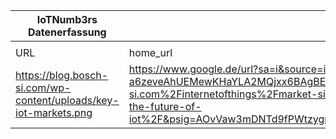 |IoTNumb3rs Datenerfassung|||||||||||
| ---- | ---- | ---- | ---- | ---- | ---- | ---- | ---- | ---- | ---- | ---- |
||||||||||||
|URL|home_url|filename|device_class|device_count|market_class|market_volume|prognosis_year|publication_year|authorship_class|Dropbox folder|
|https://blog.bosch-si.com/wp-content/uploads/key-iot-markets.png|https://www.google.de/url?sa=i&source=images&cd=&ved=2ahUKEwjDr-a6zeveAhUEMewKHaYLA2MQjxx6BAgBEAI&url=https%3A%2F%2Fblog.bosch-si.com%2Finternetofthings%2Fmarket-size-and-connected-devices-wheres-the-future-of-iot%2F&psig=AOvVaw3mDNTd9fPWtzygpSZS0KPD&ust=1543099443908940|file14_key-iot-markets.png||||||||MariaMarg/20181124-0000|
